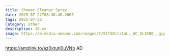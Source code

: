 ```yaml
---
title: Shower Cleaner Spray
date: 2025-07-22T08:38:48.266Z
tags: 2025-07-22
Category: other
description: 19.xx
image: https://m.media-amazon.com/images/I/81fSQitz1nL._AC_SL1500_.jpg
---
```

https://amzlink.to/az0xtutj0uVNb
AD